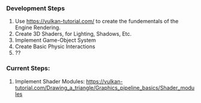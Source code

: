 ### Development Steps
1. Use https://vulkan-tutorial.com/ to create the fundementals of the Engine Rendering.
2. Create 3D Shaders, for Lighting, Shadows, Etc. 
3. Implement Game-Object System
4. Create Basic Physic Interactions
5. ??




### Current Steps: 
1. Implement Shader Modules:
https://vulkan-tutorial.com/Drawing_a_triangle/Graphics_pipeline_basics/Shader_modules